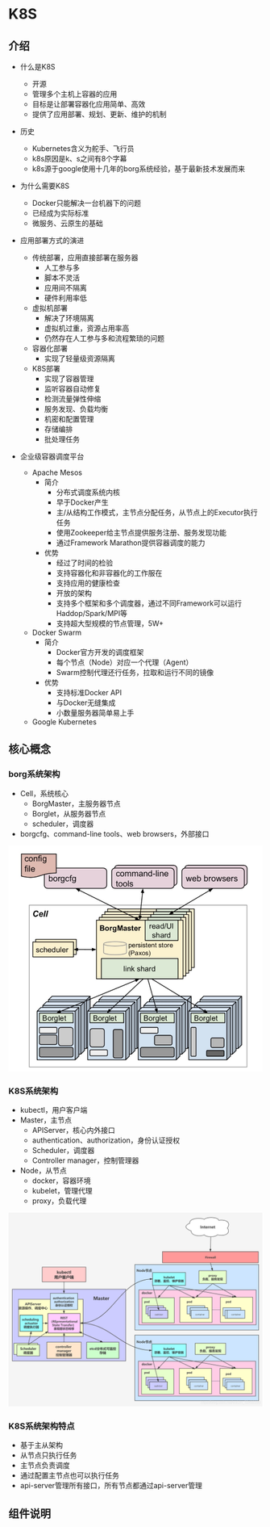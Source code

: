 # K8S

## 介绍

* 什么是K8S
  * 开源
  * 管理多个主机上容器的应用
  * 目标是让部署容器化应用简单、高效
  * 提供了应用部署、规划、更新、维护的机制



* 历史
  * Kubernetes含义为舵手、飞行员
  * k8s原因是k、s之间有8个字幕
  * k8s源于google使用十几年的borg系统经验，基于最新技术发展而来



* 为什么需要K8S
  * Docker只能解决一台机器下的问题
  * 已经成为实际标准
  * 微服务、云原生的基础



* 应用部署方式的演进
  * 传统部署，应用直接部署在服务器
    * 人工参与多
    * 脚本不灵活
    * 应用间不隔离
    * 硬件利用率低
  * 虚拟机部署
    * 解决了环境隔离
    * 虚拟机过重，资源占用率高
    * 仍然存在人工参与多和流程繁琐的问题
  * 容器化部署
    * 实现了轻量级资源隔离
  * K8S部署
    * 实现了容器管理
    * 监听容器自动修复
    * 检测流量弹性伸缩
    * 服务发现、负载均衡
    * 机密和配置管理
    * 存储编排
    * 批处理任务



* 企业级容器调度平台
  * Apache Mesos
    * 简介
      * 分布式调度系统内核
      * 早于Docker产生
      * 主/从结构工作模式，主节点分配任务，从节点上的Executor执行任务
      * 使用Zookeeper给主节点提供服务注册、服务发现功能
      * 通过Framework Marathon提供容器调度的能力
    * 优势
      * 经过了时间的检验
      * 支持容器化和非容器化的工作服在
      * 支持应用的健康检查
      * 开放的架构
      * 支持多个框架和多个调度器，通过不同Framework可以运行Haddop/Spark/MPI等
      * 支持超大型规模的节点管理，5W+
  * Docker Swarm
    * 简介
      * Docker官方开发的调度框架
      * 每个节点（Node）对应一个代理（Agent）
      * Swarm控制代理还行任务，拉取和运行不同的镜像
    * 优势
      * 支持标准Docker API
      * 与Docker无缝集成
      * 小数量服务器简单易上手
  * Google Kubernetes



## 核心概念

### borg系统架构

* Cell，系统核心
  * BorgMaster，主服务器节点
  * Borglet，从服务器节点
  * scheduler，调度器
* borgcfg、command-line tools、web browsers，外部接口



![Google Borg](.gitbook/assets/15414871166556.jpg)



### K8S系统架构

* kubectl，用户客户端
* Master，主节点
  * APIServer，核心内外接口
  * authentication、authorization，身份认证授权
  * Scheduler，调度器
  * Controller manager，控制管理器
* Node，从节点
  * docker，容器环境
  * kubelet，管理代理
  * proxy，负载代理

![k8s架构](.gitbook/assets/watermark,type_ZmFuZ3poZW5naGVpdGk,shadow_10,text_aHR0cHM6Ly9ibG9nLmNzZG4ubmV0L3dlaXhpbl81MjQ5MjI4MA==,size_16,color_FFFFFF,t_70.png)



### K8S系统架构特点

* 基于主从架构
* 从节点只执行任务
* 主节点负责调度
* 通过配置主节点也可以执行任务
* api-server管理所有接口，所有节点都通过api-server管理



## 组件说明

